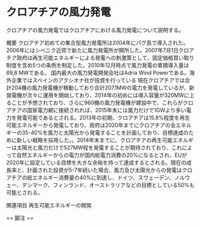 # クロアチアの風力発電

クロアチアの風力発電ではクロアチアにおける風力発電について説明する。

概要
クロアチア初めての集合型風力発電所は2004年にパグ島で導入された。2006年にはシベニク近郊で新たに風力発電所が開所した。2007年7月1日クロアチア政府は再生可能エネルギーによる発電への刺激策として、固定価格買い取り制度を含め5つの条例を制定した。2010年12月時点で風力発電の累積導入量は69,8 MWである。
国内最大の風力発電開発会社はAdria Wind Powerである。海外企業ではスペインのアクシオナ社が投資を行っている
現在クロアチアでは合計204機の風力発電機が稼動しており合計207.1MWの電力を発電しているが、新発電機が次々に運用を開始しており、2014年の初めには導入容量が320MWに上ることが予想されており、さらに960機の風力発電機が建設中で、これらがクロアチアの国家電力網に接続されれば、2015年末には風力だけで1GWより多い電力を発電可能であるとされる。2013年の初期、クロアチアは15.8%程度を再生可能エネルギーから発電しており、政府は2020年までにクロアチアの全エネルギーの35-40%を風力と太陽光から発電することを計画しており、目標達成のために新しい戦略を採用した。。2014年末までに、クロアチアの再生可能エネルギーは太陽光と風力だけで527MW程を発電することが期待されており、これによって自然エネルギーからの電力が国内総電力消費の20%になるとされ、EUが2020年に設定している目標を大きな余裕を持って達成するとされる。現在の成長率と、計画された投資が5-7年続いた場合、風力及び太陽光からの発電はクロアチアの総エネルギー消費量の40%に到達し、ドイツ、スウェーデン、ノルウェー、デンマーク、フィンランド、オーストラリアなどの目標としている50%も可能とされる。

関連項目
再生可能エネルギーの開発


== 脚注 ==